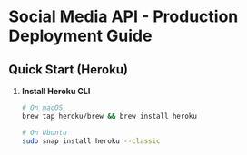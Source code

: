 # Social Media API - Production Deployment Guide

## Quick Start (Heroku)

1. **Install Heroku CLI**
   ```bash
   # On macOS
   brew tap heroku/brew && brew install heroku
   
   # On Ubuntu
   sudo snap install heroku --classic